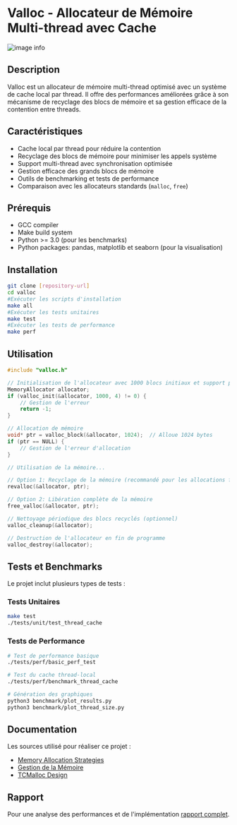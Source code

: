 # Valloc - Allocateur de Mémoire Multi-thread avec Cache
![image info](src/valloc.png)
## Description
Valloc est un allocateur de mémoire multi-thread optimisé avec un système de cache local par thread. Il offre des performances améliorées grâce à son mécanisme de recyclage des blocs de mémoire et sa gestion efficace de la contention entre threads.

## Caractéristiques
- Cache local par thread pour réduire la contention
- Recyclage des blocs de mémoire pour minimiser les appels système
- Support multi-thread avec synchronisation optimisée
- Gestion efficace des grands blocs de mémoire
- Outils de benchmarking et tests de performance
- Comparaison avec les allocateurs standards (`malloc`, `free`)

## Prérequis
- GCC compiler
- Make build system
- Python >= 3.0 (pour les benchmarks)
- Python packages: pandas, matplotlib et seaborn (pour la visualisation)

## Installation
```bash
git clone [repository-url]
cd valloc
#Exécuter les scripts d'installation
make all
#Exécuter les tests unitaires
make test
#Exécuter les tests de performance
make perf
```

## Utilisation
```c
#include "valloc.h"

// Initialisation de l'allocateur avec 1000 blocs initiaux et support pour 4 threads
MemoryAllocator allocator;
if (valloc_init(&allocator, 1000, 4) != 0) {
    // Gestion de l'erreur
    return -1;
}

// Allocation de mémoire
void* ptr = valloc_block(&allocator, 1024);  // Alloue 1024 bytes
if (ptr == NULL) {
    // Gestion de l'erreur d'allocation
}

// Utilisation de la mémoire...

// Option 1: Recyclage de la mémoire (recommandé pour les allocations fréquentes)
revalloc(&allocator, ptr);

// Option 2: Libération complète de la mémoire
free_valloc(&allocator, ptr);

// Nettoyage périodique des blocs recyclés (optionnel)
valloc_cleanup(&allocator);

// Destruction de l'allocateur en fin de programme
valloc_destroy(&allocator);
```

## Tests et Benchmarks
Le projet inclut plusieurs types de tests :

### Tests Unitaires
```bash
make test
./tests/unit/test_thread_cache
```

### Tests de Performance
```bash
# Test de performance basique
./tests/perf/basic_perf_test

# Test du cache thread-local
./tests/perf/benchmark_thread_cache

# Génération des graphiques
python3 benchmark/plot_results.py
python3 benchmark/plot_thread_size.py
```

## Documentation
Les sources utilisé pour réaliser ce projet :
- [Memory Allocation Strategies](https://www.gingerbill.org/series/memory-allocation-strategies/)
- [Gestion de la Mémoire](https://www.univ-orleans.fr/lifo/membres/Mirian.Halfeld/Cours/SEBlois/SE2007-GestionMemo.pdf)
- [TCMalloc Design](https://google.github.io/tcmalloc/design.html)

## Rapport
Pour une analyse des performances et de l'implémentation [rapport complet](Rapport_valoc.pdf).
